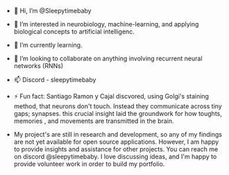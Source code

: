 - 👋 Hi, I’m @Sleepytimebaby
- 👀 I’m interested in neurobiology, machine-learning, and applying biological concepts to artificial intelligenc.
- 🌱 I’m currently learning. 
- 💞️ I’m looking to collaborate on anything involving recurrent neural networks (RNNs)
- 📫 Discord - sleepytimebaby
- ⚡ Fun fact: Santiago Ramon y Cajal discvored, using Golgi's staining method, that neurons don't touch. Instead they communicate across tiny gaps; synapses. this crucial insight laid the groundwork for how toughts, memories , and movements
are transmitted in the brain. 

- My project's are still in research and development, so any of my findings are not yet available for open source applications. However, I am happy to provide insights and assistance for other projects. You can reach me on discord @sleepytimebaby. 
I love discussing ideas, and I'm happy to provide volunteer work in order to build my portfolio. 
